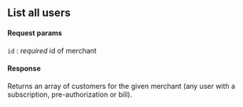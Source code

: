 ## List all users

#### Request params

`id`
:    _required_ id of merchant

#### Response

Returns an array of customers for the given merchant (any user with a subscription, pre-authorization or bill).
